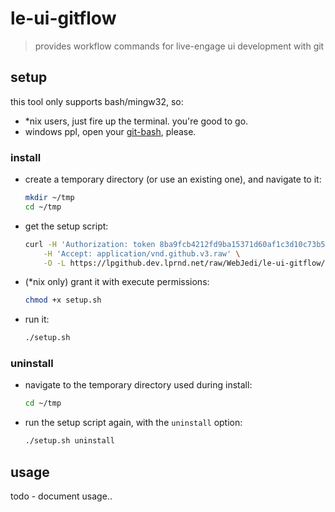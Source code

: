 # le-ui-gitflow

> provides workflow commands for live-engage ui development with git


## setup

this tool only supports bash/mingw32, so:

- *nix users, just fire up the terminal. you're good to go.
- windows ppl, open your [git-bash][1], please.

### install

- create a temporary directory (or use an existing one), and navigate to it:
  
  ```sh
  mkdir ~/tmp
  cd ~/tmp
  ```

- get the setup script:
  
  ```sh
  curl -H 'Authorization: token 8ba9fcb4212fd9ba15371d60af1c3d10c73b5522' \
      -H 'Accept: application/vnd.github.v3.raw' \
      -O -L https://lpgithub.dev.lprnd.net/raw/WebJedi/le-ui-gitflow/master/bin/setup.sh
  ```

- (*nix only) grant it with execute permissions:
  
  ```sh
  chmod +x setup.sh
  ```

- run it:
  
  ```sh
  ./setup.sh
  ```

### uninstall

- navigate to the temporary directory used during install:
  
  ```sh
  cd ~/tmp
  ```

- run the setup script again, with the `uninstall` option:
  
  ```sh
  ./setup.sh uninstall
  ```


## usage

todo - document usage..






[1]: https://git-scm.com/download/win